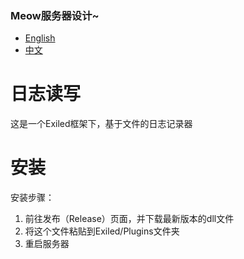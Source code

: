 ### Meow服务器设计~
- [English](https://github.com/MeowServer/LogWritterMeow/tree/main)
- [中文](https://github.com/MeowServer/LogWritterMeow/blob/main/README_zh.md)
# 日志读写
这是一个Exiled框架下，基于文件的日志记录器
# 安装
安装步骤：
1. 前往发布（Release）页面，并下载最新版本的dll文件
2. 将这个文件粘贴到Exiled/Plugins文件夹
3. 重启服务器
